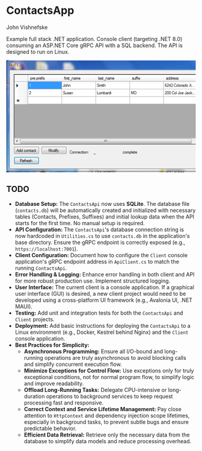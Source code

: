 ContactsApp
===========
John Vishnefske

Example full stack .NET application. Console client (targeting .NET 8.0) consuming an ASP.NET Core gRPC API with a SQL backend. The API is designed to run on Linux.

![screenshot](screenshot.png)

## TODO

*   **Database Setup:** The `ContactsApi` now uses **SQLite**. The database file (`contacts.db`) will be automatically created and initialized with necessary tables (Contacts, Prefixes, Suffixes) and initial lookup data when the API starts for the first time. No manual setup is required.
*   **API Configuration:** The `ContactsApi`'s database connection string is now hardcoded in `Utilities.cs` to use `contacts.db` in the application's base directory. Ensure the gRPC endpoint is correctly exposed (e.g., `https://localhost:7001`).
*   **Client Configuration:** Document how to configure the `Client` console application's gRPC endpoint address in `ApiClient.cs` to match the running `ContactsApi`.
*   **Error Handling & Logging:** Enhance error handling in both client and API for more robust production use. Implement structured logging.
*   **User Interface:** The current client is a console application. If a graphical user interface (GUI) is desired, a new client project would need to be developed using a cross-platform UI framework (e.g., Avalonia UI, .NET MAUI).
*   **Testing:** Add unit and integration tests for both the `ContactsApi` and `Client` projects.
*   **Deployment:** Add basic instructions for deploying the `ContactsApi` to a Linux environment (e.g., Docker, Kestrel behind Nginx) and the `Client` console application.
*   **Best Practices for Simplicity:**
    *   **Asynchronous Programming:** Ensure all I/O-bound and long-running operations are truly asynchronous to avoid blocking calls and simplify concurrent execution flow.
    *   **Minimize Exceptions for Control Flow:** Use exceptions only for truly exceptional conditions, not for normal program flow, to simplify logic and improve readability.
    *   **Offload Long-Running Tasks:** Delegate CPU-intensive or long-duration operations to background services to keep request processing fast and responsive.
    *   **Correct Context and Service Lifetime Management:** Pay close attention to `HttpContext` and dependency injection scope lifetimes, especially in background tasks, to prevent subtle bugs and ensure predictable behavior.
    *   **Efficient Data Retrieval:** Retrieve only the necessary data from the database to simplify data models and reduce processing overhead.
